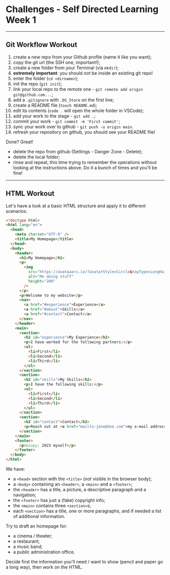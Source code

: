 # Challenges - Self Directed Learning Week 1

---

## Git Workflow Workout

1. create a new repo from your Github profile (name it like you want);
2. copy the git url (the SSH one, important!);
3. create a new folder from your Terminal (via `mkdir`);
4. **extremely important**: you should _not_ be inside an existing git repo!
5. enter the folder (`cd <dirname>`);
6. init the repo (`git init`);
7. link your local repo to the remote one - `git remote add origin git@github.com...`;
8. add a `.gitignore` with `.DS_Store` on the first line;
9. create a README file (`touch README.md`);
10. edit its contents (`code .` will open the whole folder in VSCode);
11. add your work to the stage - `git add .`;
12. commit your work - `git commit -m 'First commit'`;
13. sync your work over to github - `git push -u origin main`.
14. refresh your repository on github, you should see your README file!

Done? Great!

- delete the repo from github (Settings - Danger Zone - Delete);
- delete the local folder;
- rinse and repeat, this time trying to remember the operations without looking at the instructions above. Do it a bunch of times and you'll be fine!

---

## HTML Workout

Let's have a look at a basic HTML structure and apply it to different scenarios.

```html
<!doctype html>
<html lang="en">
  <head>
    <meta charset="UTF-8" />
    <title>My Homepage</title>
  </head>
  <body>
    <header>
      <h1>My Homepage</h1>
      <p>
        <img
          src="https://avataaars.io/?avatarStyle=Circle&topType=LongHairStraight&accessoriesType=Blank&hairColor=BrownDark&facialHairType=Blank&clotheType=BlazerShirt&eyeType=Default&eyebrowType=Default&mouthType=Default&skinColor=Light"
          alt="Me doing stuff"
          height="200"
        />
      </p>
      <p>Welcome to my website</p>
      <nav>
        <a href="#experience">Experience</a>
        <a href="#about">Skills</a>
        <a href="#contact">Contact</a>
      </nav>
    </header>
    <main>
      <section>
        <h2 id="experience">My Experience</h2>
        <p>I have worked for the following partners:</p>
        <ul>
          <li>First</li>
          <li>Second</li>
          <li>Third</li>
        </ul>
      </section>
      <section>
        <h2 id="skills">My Skills</h2>
        <p>I have the following skills:</p>
        <ul>
          <li>First</li>
          <li>Second</li>
          <li>Third</li>
        </ul>
      </section>
      <section>
        <h2 id="contact">Contact</h2>
        <p>Reach out at <a href="mailto:jane@doe.com">my e-mail address</a>.</p>
      </section>
    </main>
    <footer>
      <p>&copy; 2023 myself</p>
    </footer>
  </body>
</html>
```

We have:

- a `<head>` section with the `<title>` (_not_ visible in the browser body);
- a `<body>` containing an `<header>`, a `<main>` and a `<footer>`;
- the `<header>` has a title, a picture, a descriptive paragraph and a navigation;
- the `<footer>` has just a (fake) copyright info;
- the `<main>` contains three `<section>`s;
- each `<section>` has a title, one or more paragraphs, and if needed a list of additional information.

Try to draft an homepage for:

- a cinema / theater;
- a restaurant;
- a music band;
- a public administration office.

Decide first the information you'll need / want to show (pencil and paper go a long way), then work on the HTML.
